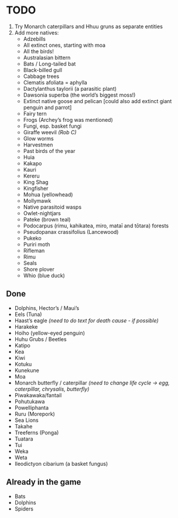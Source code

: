 # TODO

1. Try Monarch caterpillars and Hhuu gruns as separate entities
2. Add more natives:
    - Adzebills
    - All extinct ones, starting with moa
    - All the birds!
    - Australasian bittern
    - Bats / Long-tailed bat
    - Black-billed gull
    - Cabbage trees
    - Clematis afoliata = aphylla
    - Dactylanthus taylorii (a parasitic plant)
    - Dawsonia superba (the world’s biggest moss!)
    - Extinct native goose and pelican [could also add extinct giant penguin and parrot]
    - Fairy tern
    - Frogs (Archey’s frog was mentioned)
    - Fungi, esp. basket fungi
    - Giraffe weevil _(Rob C)_
    - Glow worms
    - Harvestmen
    - Past birds of the year
    - Huia
    - Kakapo
    - Kauri
    - Kereru
    - King Shag
    - Kingfisher
    - Mohua (yellowhead)
    - Mollymawk
    - Native parasitoid wasps
    - Owlet-nightjars
    - Pateke (brown teal)
    - Podocarpus (rimu, kahikatea, miro, mataī and tōtara) forests
    - Pseudopanax crassifolius (Lancewood)
    - Pukeko
    - Puriri moth
    - Rifleman
    - Rimu
    - Seals
    - Shore plover
    - Whio (blue duck)

## Done

- Dolphins, Hector’s / Maui’s
- Eels (Tuna)
- Haast’s eagle _(need to do text for death cause - if possible)_
- Harakeke
- Hoiho (yellow-eyed penguin)
- Huhu Grubs / Beetles
- Katipo
- Kea
- Kiwi
- Kotuku
- Kunekune
- Moa
- Monarch butterfly / caterpillar _(need to change life cycle -> egg, caterpillar, chrysalis, butterfly)_
- Piwakawaka/fantail
- Pohutukawa
- Powelliphanta
- Ruru (Morepork)
- Sea Lions
- Takahe
- Treeferns (Ponga)
- Tuatara
- Tui
- Weka
- Weta
- Ileodictyon cibarium (a basket fungus)

## Already in the game

- Bats
- Dolphins
- Spiders
